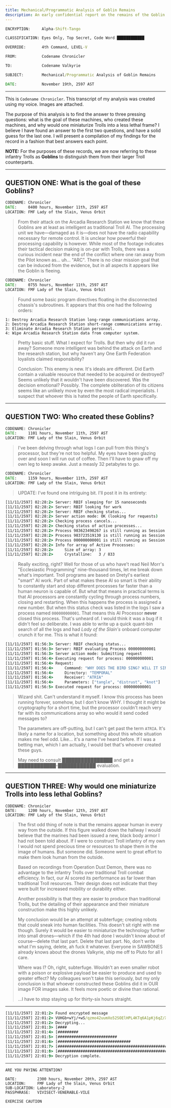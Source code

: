 ```yaml
---
title: Mechanical/Programmatic Analysis of Goblin Remains
description: An early confidential report on the remains of the Goblin captured during Operation Dust Demon.
---
```


```bat
ENCRYPTION:     Alpha-Shift-Tango

CLASSIFICATION: Eyes Only, Top Secret, Code Word ████████████

OVERRIDE:       4th Command, LEVEL-V

FROM:           Codename Chronicler

TO:             Codename Valkyrie

SUBJECT:        Mechanical/Programmatic Analysis of Goblin Remains

DATE:           November 19th, 2597 AST
```

---

This is `Codename Chronicler`. This transcript of my analysis was created using my voice. Images are attached.

The purpose of this analysis is to find the answer to three pressing questions: what is the goal of these machines, who created these machines, and why would one miniaturize Trolls into a less lethal frame? I believe I have found an answer to the first two questions, and have a solid guess for the last one. I will present a compilation of my findings for the record in a fashion that best answers each point.

**NOTE:** For the purposes of these records, we are now referring to these infantry Trolls as **Goblins** to distinguish them from their larger Troll counterparts.

---

## QUESTION ONE: What is the goal of these Goblins?

```bat
CODENAME: Chronicler
DATE:     0400 hours, November 11th, 2597 AST
LOCATION: FMF Lady of the Slain, Venus Orbit
```

> From their attack on the Arcadia Research Station we know that these Goblins are at least as intelligent as traditional Troll AI. The processing unit we have—damaged as it is—does not have the radio capability necessary for remote control. It is unclear how powerful their processing capability is however. While most of the footage indicates their tactical decision making is on-par with Trolls, there was a curious incident near the end of the conflict where one ran away from the Pilot known as... uh... "ARC". There is no clear mission goal that can be induced from the evidence, but in all aspects it appears like the Goblin is fleeing.

```bat
CODENAME: Chronicler
DATE:     0755 hours, November 11th, 2597 AST
LOCATION: FMF Lady of the Slain, Venus Orbit
```

> Found some basic program directives floating in the disconnected chassis's subroutines. It appears that this one had the following orders:

```
1: Destroy Arcadia Research Station long-range communications array.
2: Destroy Arcadia Research Station short-range communications array.
3: Eliminate Arcadia Research Station personnel.
4: Wipe Arcadia Research Station data from computer system.
```

> Pretty basic stuff. What I expect for Trolls. But then why did it run away? Someone more intelligent was behind the attack on Earth and the research station, but why haven't any One Earth Federation loyalists claimed responsibility?
>
> Conclusion: This enemy is new. It's ideals are different. Did Earth contain a valuable resource that needed to be acquired or destroyed? Seems unlikely that it wouldn't have been discovered. Was the decision emotional? Possibly. The complete obliteration of its citizens seems like an unlikely move by even the most radical imperialists. I suspect that whoever this is hated the people of Earth specifically.

---

## QUESTION TWO: Who created these Goblins?

```bat
CODENAME: Chronicler
DATE:     1101 hours, November 11th, 2597 AST
LOCATION: FMF Lady of the Slain, Venus Orbit
```

> I've been delving through what logs I can pull from this thing's processor, but they're not too helpful. My eyes have been glazing over and soon I will run out of coffee. Then I'll have to gnaw off my own leg to keep awake. Just a measly 32 petabytes to go.

```bat
CODENAME: Chronicler
DATE:     1159 hours, November 11th, 2597 AST
LOCATION: FMF Lady of the Slain, Venus Orbit
```

> UPDATE: I've found one intriguing bit. I'll post it in its entirety:

```bat
[11/11/2597] 02:28:2> Server: RBIF sleeping for 15 nanoseconds
[11/11/2597] 02:28:2> Server: RBIF looking for work
[11/11/2597] 02:28:2> Server: RBIF checking status...
[11/11/2597] 02:28:2> Server action mode: OK (looking for requests)
[11/11/2597] 02:28:2> Checking process cancels...
[11/11/2597] 02:28:2> Checking status of active processes...
[11/11/2597] 02:28:2> Process 983623498267 is still running as Session ID 711
[11/11/2597] 02:28:2> Process 983723519130 is still running as Session ID 553
[11/11/2597] 02:28:2> Process 000000000001 is still running as Session ID 001
[11/11/2597] 02:28:2> Info for array of Active Processes:
[11/11/2597] 02:28:2>     Size of array: 3
[11/11/2597] 02:28:2>     Crystalline:   3 / 833
```

> Really exciting, right? Well for those of us who have't read Neil Morr's "Ecclesiastic Programming" nine-thousand times, let me break down what's important. Troll programs are based on Dretyl's earliest "smart" AI work. Part of what makes these AI so smart is their ability to constantly start and stop different processes far faster than a human neuron is capable of. But what that means in practical terms is that AI processors are constantly cycling through process numbers, closing and restarting. When this happens the process is assigned a new number. But when this status check was listed in the logs I saw a process named `000000000001`. That means this AI Processor **never** closed this process. That's unheard of. I would think it was a bug if it didn't feel so deliberate. I was able to write up a quick quant-bin search of all the logs and had _Lady of the Slain's_ onboard computer crunch it for me. This is what it found:

```bat
[11/11/2597] 01:56:3> Server: RBIF checking status...
[11/11/2597] 01:56:3> Server: RBIF evaluating Process 000000000001
[11/11/2597] 01:56:3> Server action mode: Submitting request
[11/11/2597] 01:56:4> Executing request for process: 000000000001
[11/11/2597] 01:56:4> Request:
[11/11/2597] 01:56:4>     Command: "WHY DOES THE BIRD SING? WILL IT SING FOR ME?"
[11/11/2597] 01:56:4>     Directory: "TEMPORAL"
[11/11/2597] 01:56:4>     Receiver: "ATRIA"
[11/11/2597] 01:56:4>     Parameters: ["tangle", "distrust", "knot"]
[11/11/2597] 01:56:5> Executed request for process: 000000000001
```

> Wizard shit. Can't understand it myself. I know this process has been running forever, somehow, but I don't know WHY. I thought it might be cryptography for a short time, but the processor couldn't reach very far with its communications array so who would it send coded messages to?
>
> The parameters are off-putting, but I can't get past the term `ATRIA`. It's likely a name for a location, but something about this whole situation makes me feel odd. Like... it's a name I've heard before. If I was a betting man, which I am actually, I would bet that's whoever created these guys.
>
> May need to consult ████████████████ and get a ████████████-████████████ evaluation.

---

## QUESTION THREE: Why would one miniaturize Trolls into less lethal Goblins?

```
CODENAME: Chronicler
DATE:     1200 hours, November 12th, 2597 AST
LOCATION: FMF Lady of the Slain, Venus Orbit
```

> The first odd thing of note is that the remains appear human in every way from the outside. If this figure walked down the hallway I would believe that the marines had been issued a new, black body armor I had not been told about. If I were to construct Troll infantry of my own I would not spend precious time or resources to shape them in the image of humans. But someone did. Someone went to great effort to make them look human from the outside.
>
> Based on recordings from Operation Dust Demon, there was no advantage to the infantry Trolls over traditional Troll combat efficiency. In fact, our AI scored its performance as far lower than traditional Troll resources. Their design does not indicate that they were built for increased mobility or durability either.
>
> Another possibility is that they are easier to produce than traditional Trolls, but the detailing of their appearance and their miniature construction make this highly unlikely.
>
> My conclusion would be an attempt at subterfuge; creating robots that could sneak into human facilities. This doesn't sit right with me though. Surely it would be easier to miniaturize the technology further into small drones—which if the 4th had done I wouldn't know about of course—delete that last part. Delete that last part. No, don't write what I'm saying, delete, ah fuck it whatever. Everyone in SAWBONES already knows about the drones Valkyrie, ship me off to Pluto for all I care.
>
> Where was I? Oh, right, subterfuge. Wouldn't an even smaller robot with a poison or explosive payload be easier to produce and used to greater effect? My colleagues won't take this seriously, but my only conclusion is that whoever constructed these Goblins did it in OUR image FOR images sake. It feels more poetic or divine than rational.
>
> ...I have to stop staying up for thirty-six hours straight.

---

```bat
[11/11/2597] 22:01:2> Found encrypted message
[11/11/2597] 22:01:2> VUHGb+wYj/+wS/qzmo42uumXo52SOElHPL4KTq6A1pKj6qZ/XL+Ocaks3aYb964QJg460ahuHaxUGlWDMMJbuTPqwHy9+YmwwF8936JrOjJDDWkzPlIN4Xx0xNTxXtEKHNyH448WdbeZllVrY8CX2hqieRil3lwBjD6FuR1ym//76b0CSAiRYaL8/dVwQIEAeqcoKJnBuCnBBz/RxDL2WHwB07GM7oYqUnFIQYfEIjTMet8mJ7CugzJgbvBjI2hesdyyMvvaJ0eWQBgrhCLzUG5xV4OgAOEaO54hoJM5sXg=
[11/11/2597] 22:01:2> Decrypting...
[11/11/2597] 22:01:3> [####                                                    ]
[11/11/2597] 22:01:4> [#########                                               ]
[11/11/2597] 22:01:5> [##########################                              ]
[11/11/2597] 22:01:6> [################################                        ]
[11/11/2597] 22:01:7> [####################################################    ]
[11/11/2597] 22:01:8> [########################################################]
[11/11/2597] 22:01:9> Decryption complete.
```

---

```
ARE YOU PAYING ATTENTION?

DATE:         2300 hours, November 20th, 2597 AST
LOCATION:     FMF Lady of the Slain, Venus Orbit
SUB-LOCATION: Laboratory-2
PASSPHRASE:   VIVISECT-VENERABLE-VILE

EXERCISE CAUTION
```
